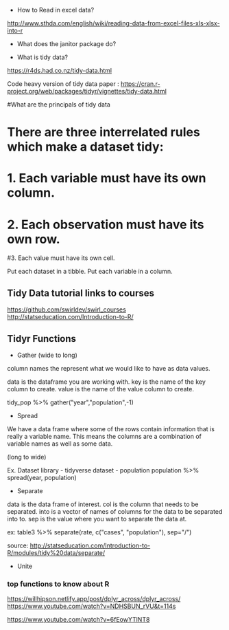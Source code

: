 - How to Read in excel data?

http://www.sthda.com/english/wiki/reading-data-from-excel-files-xls-xlsx-into-r

- What does the janitor package do?

- What is tidy data?

https://r4ds.had.co.nz/tidy-data.html

Code heavy version of tidy data paper : https://cran.r-project.org/web/packages/tidyr/vignettes/tidy-data.html


#What are the principals of tidy data

# There are three interrelated rules which make a dataset tidy:
  
# 1. Each variable must have its own column.
# 2. Each observation must have its own row.
#3. Each value must have its own cell.

Put each dataset in a tibble.
Put each variable in a column.

## Tidy Data tutorial links to courses

https://github.com/swirldev/swirl_courses
http://statseducation.com/Introduction-to-R/


## Tidyr Functions

- Gather (wide to long)

column names the represent what we would like to have as data values.

data is the dataframe you are working with.
key is the name of the key column to create.
value is the name of the value column to create.

tidy_pop %>% gather("year","population",-1)




- Spread

We have a data frame where some of the rows contain information that is really a variable name. This means the columns are a combination of variable names as well as some data.

(long to wide)

Ex. Dataset
library - tidyverse
dataset - population
population %>% spread(year, population)


- Separate

data is the data frame of interest.
col is the column that needs to be separated.
into is a vector of names of columns for the data to be separated into to.
sep is the value where you want to separate the data at.

ex:
table3 %>%
    separate(rate, c("cases", "population"), sep="/")

source: 
http://statseducation.com/Introduction-to-R/modules/tidy%20data/separate/


- Unite

### top functions to know about R

https://willhipson.netlify.app/post/dplyr_across/dplyr_across/
https://www.youtube.com/watch?v=NDHSBUN_rVU&t=114s

https://www.youtube.com/watch?v=6fEowYTlNT8